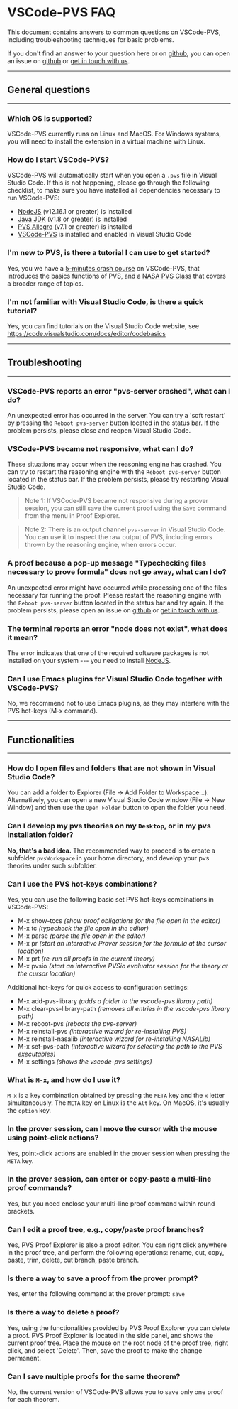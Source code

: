 # VSCode-PVS FAQ
This document contains answers to common questions on VSCode-PVS, including troubleshooting techniques for basic problems.

If you don't find an answer to your question here or on [github](https://github.com/nasa/vscode-pvs/issues), you can open an issue on [github](https://github.com/nasa/vscode-pvs/issues) or [get in touch with us](mailto:paolo.masci@nianet.org).

-------
## **General questions**
-------

### **Which OS is supported?**
VSCode-PVS currently runs on Linux and MacOS. For Windows systems, you will need to install the extension in a virtual machine with Linux.

### **How do I start VSCode-PVS?**
VSCode-PVS will automatically start when you open a `.pvs` file in Visual Studio Code.
If this is not happening, please go through the following checklist, to make sure you have installed all dependencies necessary to run VSCode-PVS:
- [NodeJS](https://nodejs.org/en/download) (v12.16.1 or greater) is installed
- [Java JDK](https://openjdk.java.net) (v1.8 or greater) is installed
- [PVS Allegro](http://www.csl.sri.com/users/owre/drop/pvs-snapshots) (v7.1 or greater) is installed
- [VSCode-PVS](https://github.com/nasa/vscode-pvs) is installed and enabled in Visual Studio Code

### **I'm new to PVS, is there a tutorial I can use to get started?**
Yes, you we have a [5-minutes crash course](TUTORIAL.md) on VSCode-PVS, that introduces the basics functions of PVS, and a [NASA PVS Class](https://shemesh.larc.nasa.gov/PVSClass2012/) that covers a broader range of topics.

### **I'm not familiar with Visual Studio Code, is there a quick tutorial?**
Yes, you can find tutorials on the Visual Studio Code website, see https://code.visualstudio.com/docs/editor/codebasics

-------
## **Troubleshooting**
-------

### **VSCode-PVS reports an error "pvs-server crashed", what can I do?**
An unexpected error has occurred in the server. 
You can try a 'soft restart' by pressing the `Reboot pvs-server` button located in the status bar.
If the problem persists, please close and reopen Visual Studio Code.

### **VSCode-PVS became not responsive, what can I do?**
These situations may occur when the reasoning engine has crashed. You can try to restart the reasoning engine with the `Reboot pvs-server` button located in the status bar. If the problem persists, please try restarting Visual Studio Code.

>Note 1: If VSCode-PVS became not responsive during a prover session, you can still save the current proof using the `Save` command from the menu in Proof Explorer.

>Note 2: There is an output channel `pvs-server` in Visual Studio Code. You can use it to inspect the raw output of PVS, including errors thrown by the reasoning engine, when errors occur.

### **A proof because a pop-up message "Typechecking files necessary to prove formula" does not go away, what can I do?**
An unexpected error might have occurred while processing one of the files necessary for running the proof. Please restart the reasoning engine with the `Reboot pvs-server` button located in the status bar and try again. If the problem persists, please open an issue on [github](https://github.com/nasa/vscode-pvs/issues) or [get in touch with us](mailto:paolo.masci@nianet.org).

### **The terminal reports an error "node does not exist", what does it mean?**
The error indicates that one of the required software packages is not installed on your system --- you need to install [NodeJS](https://nodejs.org/en/download).

### **Can I use Emacs plugins for Visual Studio Code together with VSCode-PVS?**
No, we recommend not to use Emacs plugins, as they may interfere with the PVS hot-keys (M-x command).


-------
## **Functionalities**
-------

### **How do I open files and folders that are not shown in Visual Studio Code?**
You can add a folder to Explorer (File -> Add Folder to Workspace...).
Alternatively, you can open a new Visual Studio Code window (File -> New Window) and then use the `Open Folder` button to open the folder you need. 

### **Can I develop my pvs theories on my `Desktop`, or in my pvs installation folder?**
**No, that's a bad idea.** The recommended way to proceed is to create a subfolder `pvsWorkspace` in your home directory, and develop your pvs theories under such subfolder.

### **Can I use the PVS hot-keys combinations?**
Yes, you can use the following basic set PVS hot-keys combinations in VSCode-PVS:
- M-x show-tccs *(show proof obligations for the file open in the editor)*
- M-x tc *(typecheck the file open in the editor)*
- M-x parse *(parse the file open in the editor)*
- M-x pr *(start an interactive Prover session for the formula at the cursor location)*
- M-x prt *(re-run all proofs in the current theory)*
- M-x pvsio *(start an interactive PVSio evaluator session for the theory at the cursor location)*

Additional hot-keys for quick access to configuration settings:
- M-x add-pvs-library *(adds a folder to the vscode-pvs library path)*
- M-x clear-pvs-library-path *(removes all entries in the vscode-pvs library path)*
- M-x reboot-pvs *(reboots the pvs-server)*
- M-x reinstall-pvs *(interactive wizard for re-installing PVS)*
- M-x reinstall-nasalib *(interactive wizard for re-installing NASALib)*
- M-x set-pvs-path *(interactive wizard for selecting the path to the PVS executables)*
- M-x settings *(shows the vscode-pvs settings)*

### **What is `M-x`, and how do I use it?**
`M-x` is a key combination obtained by pressing the `META` key and the `x` letter simultaneously.
The `META` key on Linux is the `Alt` key. On MacOS, it's usually the `option` key.

### **In the prover session, can I move the cursor with the mouse using point-click actions?**
Yes, point-click actions are enabled in the prover session when pressing the `META` key.

### **In the prover session, can enter or copy-paste a multi-line proof commands?**
Yes, but you need enclose your multi-line proof command within round brackets.

### **Can I edit a proof tree, e.g., copy/paste proof branches?**
Yes, PVS Proof Explorer is also a proof editor. You can right click anywhere in the proof tree, and perform the following operations: rename, cut, copy, paste, trim, delete, cut branch, paste branch.

### **Is there a way to save a proof from the prover prompt?**
Yes, enter the following command at the prover prompt: `save`

### **Is there a way to delete a proof?**
Yes, using the functionalities provided by PVS Proof Explorer you can delete a proof. PVS Proof Explorer is located in the side panel, and shows the current proof tree. Place the mouse on the root node of the proof tree, right click, and select 'Delete'. Then, save the proof to make the change permanent.

### **Can I save multiple proofs for the same theorem?**
No, the current version of VSCode-PVS allows you to save only one proof for each theorem.
